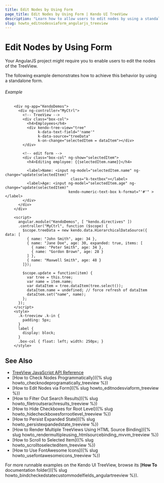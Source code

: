 ```yaml
---
title: Edit Nodes by Using Form
page_title: Edit Nodes by Using Form | Kendo UI TreeView
description: "Learn how to allow users to edit nodes by using a standalone form with AngularJS in a Kendo UI TreeView."
slug: howto_editnodesviaform_angularjs_treeview
---
```


# Edit Nodes by Using Form

Your AngularJS project might require you to enable users to edit the nodes of the TreeView.

The following example demonstrates how to achieve this behavior by using a standalone form.

###### Example

```dojo
    <div ng-app="KendoDemos">
      <div ng-controller="MyCtrl">
        <!-- TreeView -->
        <div class="box-col">
          <h4>Employees</h4>
          <div kendo-tree-view="tree"
               k-data-text-field="'name'"
               k-data-source="treeData"
               k-on-change="selectedItem = dataItem"></div>
        </div>

        <!-- edit form -->
        <div class="box-col" ng-show="selectedItem">
          <h4>Editing employee: {{selectedItem.name}}</h4>

          <label>Name: <input ng-model="selectedItem.name" ng-change="update(selectedItem)"
                              class="k-textbox"></label>
          <label>Age: <input ng-model="selectedItem.age" ng-change="update(selectedItem)"
                             kendo-numeric-text-box k-format="'#'" ></label>
        </div>
      </div>
    </div>

    <script>
      angular.module("KendoDemos", [ "kendo.directives" ])
      .controller("MyCtrl", function ($scope) {
        $scope.treeData = new kendo.data.HierarchicalDataSource({ data: [
          { name: "John Smith", age: 34 },
          { name: "Jane Doe", age: 30, expanded: true, items: [
            { name: "Peter Smith", age: 34 },
            { name: "Gordon Brown", age: 28 }
          ] },
          { name: "Maxwell Smith", age: 48 }
        ]});

        $scope.update = function(item) {
          var tree = this.tree;
          var name = item.name;
          var dataItem = tree.dataItem(tree.select());
          dataItem.name = undefined; // force refresh of dataItem
          dataItem.set("name", name);
        };
      });
    </script>
    <style>
      .k-treeview .k-in {
        padding: 5px;
      }
      label {
        display: block;
      }
      .box-col { float: left; width: 250px; }
    </style>
```

## See Also

* [TreeView JavaScript API Reference](/api/javascript/ui/treeview)
* [How to Check Nodes Programmatically]({% slug howto_checknodeprogramatically_treeview %})
* [How to Edit Nodes via Form]({% slug howto_editnodesviaform_treeview %})
* [How to Filter Out Search Results]({% slug howto_filetroutserachresults_treeview %})
* [How to Hide Checkboxes for Root Level]({% slug howto_hidecheckboxesforrootlevel_treeview %})
* [How to Persist Expanded State]({% slug howto_persistexpandedstate_treeview %})
* [How to Render Multiple TreeViews Using HTML Source Binding]({% slug howto_rendermultipleusing_htmlsourcebinding_mvvm_treeview %})
* [How to Scroll to Selected Item]({% slug howto_scrolltoselecteditem_treeview %})
* [How to Use FontAwesome Icons]({% slug howto_usefontawesomeicons_treeview %})

For more runnable examples on the Kendo UI TreeView, browse its [**How To** documentation folder]({% slug howto_bindcheckedstatecustommodelfields_angulartreeview %}).
